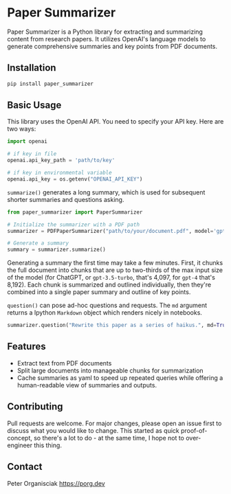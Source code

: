 # Paper Summarizer

Paper Summarizer is a Python library for extracting and summarizing content from research papers. It utilizes OpenAI's language models to generate comprehensive summaries and key points from PDF documents.

## Installation

```bash
pip install paper_summarizer
```

## Basic Usage

This library uses the OpenAI API. You need to specify your API key. Here are two ways:

```python
import openai

# if key in file
openai.api_key_path = 'path/to/key'

# if key in environmental variable
openai.api_key = os.getenv("OPENAI_API_KEY")
```

`summarize()` generates a long summary, which is used for subsequent shorter summaries and questions asking.

```python
from paper_summarizer import PaperSummarizer

# Initialize the summarizer with a PDF path
summarizer = PDFPaperSummarizer("path/to/your/document.pdf", model='gpt-3.5-turbo')

# Generate a summary
summary = summarizer.summarize()
```

Generating a summary the first time may take a few minutes. First, it chunks the full document into chunks that are up to two-thirds of the max input size of the model (for ChatGPT, or `gpt-3.5-turbo`, that's 4,097, for `gpt-4` that's 8,192). Each chunk is summarized and outlined individually, then they're combined into a single paper summary and outline of key points.


`question()` can pose ad-hoc questions and requests. The `md` argument returns a Ipython `Markdown` object which renders nicely in notebooks.

```python
summarizer.question("Rewrite this paper as a series of haikus.", md=True)
```

## Features
- Extract text from PDF documents
- Split large documents into manageable chunks for summarization
- Cache summaries as yaml to speed up repeated queries while offering a human-readable view of summaries and outputs.

## Contributing
Pull requests are welcome. For major changes, please open an issue first to discuss what you would like to change. This started as quick proof-of-concept, so there's a lot to do - at the same time, I hope not to over-engineer this thing.

## Contact

Peter Organisciak <https://porg.dev>
